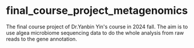 # final_course_project_metagenomics
The final course project of Dr.Yanbin Yin's course in 2024 fall. 
The aim is to use algea microbiome sequencing data to do the whole analysis from raw reads to the gene annotation.





